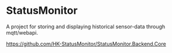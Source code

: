 # StatusMonitor

A project for storing and displaying historical sensor-data through mqtt/webapi.

https://github.com/HK-StatusMonitor/StatusMonitor.Backend.Core

